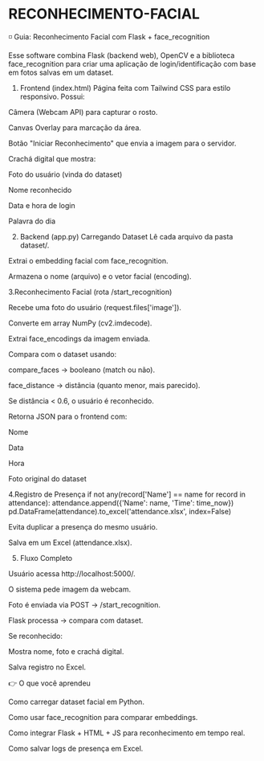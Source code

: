 # RECONHECIMENTO-FACIAL

◽️ Guia: Reconhecimento Facial com Flask + face_recognition

Esse software combina Flask (backend web), OpenCV e a biblioteca face_recognition para 
criar uma aplicação de login/identificação com base em fotos salvas em um dataset.

1. Frontend (index.html)
Página feita com Tailwind CSS para estilo responsivo.
Possui:

Câmera (Webcam API) para capturar o rosto.

Canvas Overlay para marcação da área.

Botão "Iniciar Reconhecimento" que envia a imagem para o servidor.

Crachá digital que mostra:

Foto do usuário (vinda do dataset)

Nome reconhecido

Data e hora de login

Palavra do dia

2. Backend (app.py)
Carregando Dataset
Lê cada arquivo da pasta dataset/.

Extrai o embedding facial com face_recognition.

Armazena o nome (arquivo) e o vetor facial (encoding).

3.Reconhecimento Facial (rota /start_recognition)

Recebe uma foto do usuário (request.files['image']).

Converte em array NumPy (cv2.imdecode).

Extrai face_encodings da imagem enviada.

Compara com o dataset usando:

compare_faces → booleano (match ou não).

face_distance → distância (quanto menor, mais parecido).

Se distância < 0.6, o usuário é reconhecido.

Retorna JSON para o frontend com:

Nome

Data

Hora

Foto original do dataset

4.Registro de Presença
if not any(record['Name'] == name for record in attendance):
    attendance.append({'Name': name, 'Time': time_now})
    pd.DataFrame(attendance).to_excel('attendance.xlsx', index=False)


Evita duplicar a presença do mesmo usuário.

Salva em um Excel (attendance.xlsx).

5. Fluxo Completo

Usuário acessa http://localhost:5000/.

O sistema pede imagem da webcam.

Foto é enviada via POST → /start_recognition.

Flask processa → compara com dataset.

Se reconhecido:

Mostra nome, foto e crachá digital.

Salva registro no Excel.

👉 O que você aprendeu

Como carregar dataset facial em Python.

Como usar face_recognition para comparar embeddings.

Como integrar Flask + HTML + JS para reconhecimento em tempo real.

Como salvar logs de presença em Excel.
